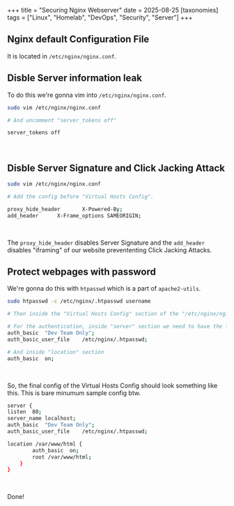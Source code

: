 +++
title = "Securing Nginx Webserver"
date = 2025-08-25
[taxonomies]
tags = ["Linux", "Homelab", "DevOps", "Security", "Server"]
+++
## Nginx default Configuration File
It is located in `/etc/nginx/nginx.conf`.
&nbsp;

## Disble Server information leak
To do this we're gonna vim into  `/etc/nginx/nginx.conf`.

```sh
sudo vim /etc/nginx/nginx.conf

# And uncomment "server_tokens off"

server_tokens off

```
&nbsp;

## Disble Server Signature and Click Jacking Attack
```sh
sudo vim /etc/nginx/nginx.conf

# Add the config before "Virtual Hosts Config".

proxy_hide_header       X-Powered-By;
add_header      X-Frame_options SAMEORIGIN;

```
&nbsp;

The `proxy_hide_header` disables Server Signature and the `add_header` disables "iframing" of our website prevententing Click Jacking Attacks.
&nbsp;

## Protect webpages with password
We're gonna do this with `htpasswd` which is a part of `apache2-utils`.

```sh
sudo htpasswd -c /etc/nginx/.htpasswd username

# Then inside the "Virtual Hosts Config" section of the "/etc/nginx/nginx.conf" file or the seperate virtual hosts config file.

# For the authentication, inside "server" section we need to have the following config.
auth_basic	"Dev Team Only";
auth_basic_user_file	/etc/nginx/.htpasswd;

# And inside "location" section
auth_basic	on;
```
&nbsp;

So, the final config of the Virtual Hosts Config should look something like this. This is bare minumum sample config btw.
```sh
server {
listen	80;
server_name	localhost;
auth_basic	"Dev Team Only";
auth_basic_user_file	/etc/nginx/.htpasswd;

location /var/www/html {
		auth_basic	on;
		root /var/www/html;
	}
}
```
&nbsp;

Done!